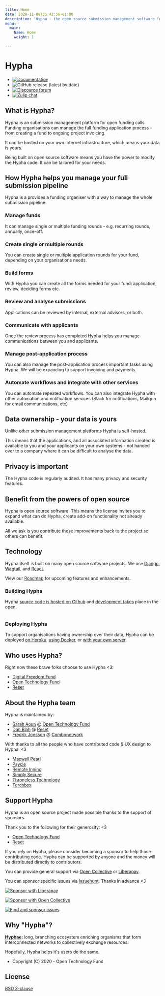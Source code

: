 ```yaml
---
title: Home
date: 2020-11-09T15:42:56+01:00
description: "Hypha - the open source submission management software for open calls."
menu:
  main:
    Name: Home
    weight: 1

---
```


# Hypha


* [![Documentation](https://img.shields.io/badge/docs-hypha.app-purple)](https://docs.hypha.app/)
* ![GitHub release (latest by date)](https://img.shields.io/github/v/release/HyphaApp/hypha)
* [![Discource forum](https://img.shields.io/badge/forum-we.hypha.app-orange)](https://we.hypha.app/)
* [![Zulip chat](https://img.shields.io/badge/chat-chat.hypha.app-brightgreen)](https://chat.hypha.app/)


## What is Hypha?

Hypha is an submission management platform for open funding calls. Funding organisations can manage the full funding application process - from creating a fund to ongoing project invoicing.

It can be hosted on your own Internet infrastructure, which means your data is yours.

Being built on open source software means you have the power to modify the Hypha code. It can be tailored for your needs.

## How Hypha helps you manage your full submission pipeline

Hypha is a provides a funding organiser with a way to manage the whole submission pipeline:

### Manage funds

It can manage single or multiple funding rounds - e.g. recurring rounds, annually, once-off.

### Create single or multiple rounds

You can create single or multiple application rounds for your fund, depending on your organisations needs.

### Build forms

With Hypha you can create all the forms needed for your fund: application, review, deciding forms etc.

### Review and analyse submissions

Applications can be reviewed by internal, external advisors, or both.

### Communicate with applicants

Once the review process has completed Hypha helps you manage communications between you and applicants.

### Manage post-application process

You can also manage the post-application process important tasks using Hypha. We will be expanding to support invoicing and payments.

### Automate workflows and integrate with other services

You can automate repeated workflows. You can also integrate Hypha with other automation and notification services (Slack for notifications, Mailgun for email communications, etc)

## Data ownership - your data is yours

Unlike other submission management platforms Hypha is self-hosted.

This means that the applications, and all associated information created is available to you and your applicants on your own systems - not handed over to a company where it can be difficult to analyse the data.

## Privacy is important

The Hypha code is regularly audited. It has many privacy and security features.

## Benefit from the powers of open source

Hypha is open source software. This means the license invites you to expand what can do Hypha, create add-on functionality not already available.

All we ask is you contribute these improvements back to the project so others can benefit.

## Technology

Hypha itself is built on many open source software projects. We use [Django](https://www.djangoproject.com/), [Wagtail](https://wagtail.io/), and [React](https://reactjs.org/).

View our [Roadmap](https://github.com/HyphaApp/hypha/wiki/Roadmap) for upcoming features and enhancements.

### Building Hypha

Hypha [source code is hosted on Github](https://github.com/HyphaApp/) and [development takes](https://github.com/HyphaApp/hypha/issues) place in the open.

[![<HyphaApp>](https://circleci.com/gh/HyphaApp/hypha.svg?style=shield)](https://circleci.com/gh/HyphaApp/hypha)

### Deploying Hypha

To support organisations having ownership over their data, Hypha can be deployed [on Heroku](https://github.com/HyphaApp/hypha/wiki/Deployment:-Heroku), [using Docker](https://github.com/HyphaApp/hypha/wiki/Deployment:-Docker), or [with your own server](https://github.com/HyphaApp/hypha/wiki/Deployment:-Standalone-App).

## Who uses Hypha?

Right now these brave folks choose to use Hypha <3:
                                                    
- [Digital Freedom Fund](https://digitalfreedomfund.org/)
- [Open Technology Fund](https://www.opentech.fund/)
- [Reset](https://www.reset.tech/)

## About the Hypha team

Hypha is maintained by:

- [Sarah Aoun](https://github.com/saoun) @ [Open Technology Fund](https://www.opentech.fund/)
- [Dan Blah](https://github.com/danblah) @ [Reset](https://www.reset.tech/)
- [Fredrik Jonsson](https://github.com/frjo) @ [Combonetwork](https://www.combonet.se/)

With thanks to all the people who have contributed code & UX design to Hypha: <3

- [Maxwell Pearl](https://maxwellpearl.com/)
- [Psycle](https://psycle.com/)
- [Remote Inning](https://www.remoteinning.com/)
- [Simply Secure](https://simplysecure.org/)
- [Throneless Technology](https://throneless.tech/)
- [Torchbox](https://www.torchbox.com/)

## Support Hypha

Hypha is an open source project made possible thanks to the support of sponsors.

Thank you to the following for their generosity: <3

- [Open Technology Fund](https://www.opentech.fund/)
- [Reset](https://www.reset.tech/)

If you rely on Hypha, please consider becoming a sponsor to help those contributing code. Hypha can be supported by anyone and the money will be distributed directly to contributors.

You can provide general support via [Open Collective](https://opencollective.com/hypha) or [Liberapay](https://liberapay.com/hypha).

You can sponsor specific issues via [Issuehunt](https://issuehunt.io/r/OpenTechFund/hypha). Thanks in advance <3

[![Sponsor with Liberapay](https://liberapay.com/assets/widgets/donate.svg)](https://liberapay.com/hypha)

[![Sponsor with Open Collective](https://opencollective.com/hypha/tiers/backer.svg?avatarHeight=75&width=600)](https://opencollective.com/hypha)

[![Find and sponsor issues](https://issuehunt.io/static/embed/issuehunt-button-v1.svg)](https://issuehunt.io/r/OpenTechFund/hypha)

## Why "Hypha"?

**[Hyphae](https://en.wikipedia.org/wiki/Mycorrhizal_network):** long, branching ecosystem enriching organisms that form interconnected networks to collectively exchange resources.

Hopefully, Hypha helps it's users do the same.

* Copyright (C) 2020 - Open Technology Fund

## License

[BSD 3-clause](https://github.com/HyphaApp/hypha/blob/main/LICENSE)
